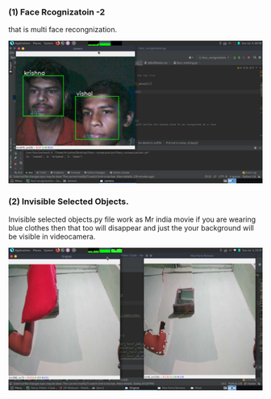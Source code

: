 ### (1) Face Rcognizatoin -2 
   that is multi face recongnization. 

![](https://github.com/krishna2808/Desktop-Applications/blob/master/image/Face%20recognization.png)

### (2) Invisible Selected Objects. 
   
   Invisible selected objects.py  file work as Mr india movie if you are wearing blue clothes then that too will disappear and just the your background will be visible in videocamera.  

![](https://github.com/krishna2808/Desktop-Applications/blob/master/image/invisible%20object.png)
